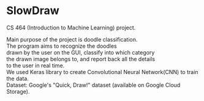 # SlowDraw
CS 464 (Introduction to Machine Learning) project.  

Main purpose of the project is doodle classification.  
The program aims to recognize the doodles  
drawn by the user on the GUI, classify into which category  
the drawn image belongs to, and report back all the details  
to the user in real time.  
We used Keras library to create Convolutional Neural Network(CNN) to train the data.  
Dataset: Google's "Quick, Draw!" dataset (available on Google Cloud Storage).  
